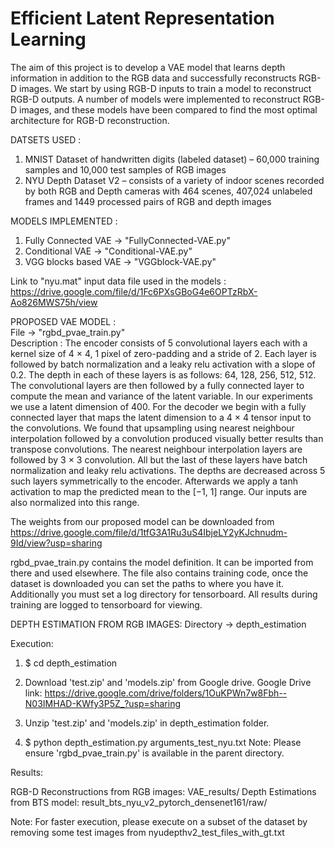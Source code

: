# Efficient Latent Representation Learning

The aim of this project is to develop a VAE model that learns depth information in addition to the RGB data and successfully reconstructs RGB-D 
images. We start by using RGB-D inputs to train a model to reconstruct RGB-D outputs. A number of models were implemented to reconstruct RGB-D images,
and these models have been compared to find the most optimal architecture for RGB-D reconstruction.  

DATSETS USED :  
1. MNIST Dataset of handwritten digits (labeled dataset) – 60,000 training samples and 10,000 test samples of RGB images  
2. NYU Depth Dataset V2 – consists of a variety of indoor scenes recorded by both RGB and Depth cameras with 464 scenes, 407,024 unlabeled frames and
1449 processed pairs of RGB and depth images  

MODELS IMPLEMENTED :  
1. Fully Connected VAE -> "FullyConnected-VAE.py"
2. Conditional VAE -> "Conditional-VAE.py"
3. VGG blocks based VAE -> "VGGblock-VAE.py"  

Link to "nyu.mat" input data file used in the models : https://drive.google.com/file/d/1Fc6PXsGBoG4e6OPTzRbX-Ao826MWS75h/view

PROPOSED VAE MODEL :  
File -> "rgbd_pvae_train.py"  
Description : The encoder consists of 5 convolutional layers each with a kernel size of 4 × 4, 1 pixel of zero-padding and a
stride of 2. Each layer is followed by batch normalization and a leaky relu activation with a slope
of 0.2. The depth in each of these layers is as follows: 64, 128, 256, 512, 512. The convolutional
layers are then followed by a fully connected layer to compute the mean and variance of the latent
variable. In our experiments we use a latent dimension of 400. For the decoder we begin with a fully
connected layer that maps the latent dimension to a 4 × 4 tensor input to the convolutions. We found
that upsampling using nearest neighbour interpolation followed by a convolution produced visually
better results than transpose convolutions. The nearest neighbour interpolation layers are followed by
3 × 3 convolution. All but the last of these layers have batch normalization and leaky relu activations. The depths are decreased
across 5 such layers symmetrically to the encoder. Afterwards we apply a tanh activation to map the
predicted mean to the [−1, 1] range. Our inputs are also normalized into this range.

The weights from our proposed model can be downloaded from https://drive.google.com/file/d/1tfG3A1Ru3uS4IbjeLY2yKJchnudm-9Id/view?usp=sharing

rgbd_pvae_train.py contains the model definition. It can be imported from there and used elsewhere. The file also contains training code, once the dataset is downloaded you can set the paths to where you have it. Additionally you must set a log directory for tensorboard. All results during training are logged to tensorboard for viewing.

DEPTH ESTIMATION FROM RGB IMAGES:
Directory -> depth_estimation

Execution:
1. $ cd depth_estimation

2. Download 'test.zip' and 'models.zip' from Google drive.
Google Drive link: https://drive.google.com/drive/folders/1OuKPWn7w8Fbh--N03IMHAD-KWfy3P5Z_?usp=sharing

3. Unzip 'test.zip' and 'models.zip' in depth_estimation folder.

4. $ python depth_estimation.py arguments_test_nyu.txt
   Note: Please ensure 'rgbd_pvae_train.py' is available in the parent directory.

Results:

RGB-D Reconstructions from RGB images: VAE_results/
Depth Estimations from BTS model: result_bts_nyu_v2_pytorch_densenet161/raw/

Note: For faster execution, please execute on a subset of the dataset by removing some test images from nyudepthv2_test_files_with_gt.txt 
